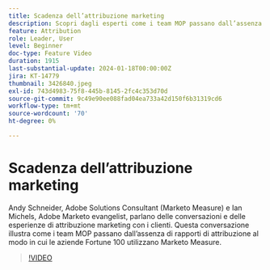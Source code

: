 ```yaml
---
title: Scadenza dell’attribuzione marketing
description: Scopri dagli esperti come i team MOP passano dall’assenza di rapporti di attribuzione a come le aziende Fortune 100 utilizzano Marketo Measure.
feature: Attribution
role: Leader, User
level: Beginner
doc-type: Feature Video
duration: 1915
last-substantial-update: 2024-01-18T00:00:00Z
jira: KT-14779
thumbnail: 3426840.jpeg
exl-id: 743d4983-75f8-445b-8145-2fc4c353d70d
source-git-commit: 9c49e90ee088fad04ea733a42d150f6b31319cd6
workflow-type: tm+mt
source-wordcount: '70'
ht-degree: 0%

---
```


# Scadenza dell’attribuzione marketing

Andy Schneider, Adobe Solutions Consultant (Marketo Measure) e Ian Michels, Adobe Marketo evangelist, parlano delle conversazioni e delle esperienze di attribuzione marketing con i clienti. Questa conversazione illustra come i team MOP passano dall’assenza di rapporti di attribuzione al modo in cui le aziende Fortune 100 utilizzano Marketo Measure.

>[!VIDEO](https://video.tv.adobe.com/v/3456517/?learn=on&captions=ita)
